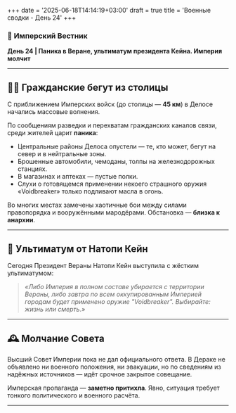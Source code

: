 +++
date = '2025-06-18T14:14:19+03:00'
draft = true
title = 'Военные сводки - День 24'
+++

### 📜 **Имперский Вестник**

**День 24 | Паника в Веране, ультиматум президента Кейна. Империя молчит**

---

## 🚶‍♂️ Гражданские бегут из столицы

С приближением Имперских войск (до столицы — **45 км**) в Делосе начались массовые волнения.

По сообщениям разведки и перехватам гражданских каналов связи, среди жителей царит **паника**:

* Центральные районы Делоса опустели — те, кто может, бегут на север и в нейтральные зоны.
* Брошенные автомобили, чемоданы, толпы на железнодорожных станциях.
* В магазинах и аптеках — пустые полки.
* Слухи о готовящемся применении некоего страшного оружия «Voidbreaker» только подливают масла в огонь.

Во многих местах замечены хаотичные бои между силами правопорядка и вооружёнными мародёрами. Обстановка — **близка к анархии**.

---

## 📢 Ультиматум от Натопи Кейн

Сегодня Президент Вераны Натопи Кейн выступила с жёстким ультиматумом:

> *«Либо Империя в полном составе убирается с территории Вераны, либо завтра по всем оккупированным Империей городам будет применено оружие "Voidbreaker". Выбирайте: жизнь или смерть.»*

---

## 🕰 Молчание Совета

Высший Совет Империи пока не дал официального ответа.
В Дераке не объявлено ни военного положения, ни эвакуации, но по сведениям из надёжных источников — идёт срочное закрытое совещание.

Имперская пропаганда — **заметно притихла**. Явно, ситуация требует тонкого политического и военного расчёта.

---
